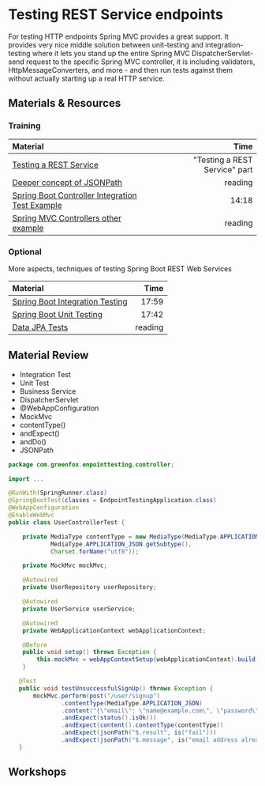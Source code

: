 # Testing REST Service endpoints
For testing HTTP endpoints Spring MVC provides a great support. It provides very nice middle solution between unit-testing and integration-testing where it lets you stand up the entire Spring MVC DispatcherServlet-send request to the specific Spring MVC controller, it is including validators, HttpMessageConverters, and more - and then run tests against them without actually starting up a real HTTP service.

## Materials & Resources

### Training
| Material | Time |
|:---------|-----:|
|[Testing a REST Service](https://spring.io/guides/tutorials/bookmarks/)|"Testing a REST Service" part|
|[Deeper concept of JSONPath](http://www.baeldung.com/guide-to-jayway-jsonpath)|reading|
|[Spring Boot Controller Integration Test Example](https://www.youtube.com/watch?v=gNUm14kL7sI)|14:18|
|[Spring MVC Controllers other example](https://www.petrikainulainen.net/programming/spring-framework/unit-testing-of-spring-mvc-controllers-rest-api/)|reading|


### Optional
More aspects, techniques of testing Spring Boot REST Web Services

| Material | Time |
|:---------|-----:|
|[Spring Boot Integration Testing](https://www.youtube.com/watch?v=Psei7F7KsDw)|17:59|
|[Spring Boot Unit Testing](https://www.youtube.com/watch?v=RbZvXCAtMus)|17:42|
|[Data JPA Tests](https://docs.spring.io/spring-boot/docs/current/reference/html/boot-features-testing.html#boot-features-testing-spring-boot-applications-testing-autoconfigured-jpa-test)|reading|

## Material Review
- Integration Test
- Unit Test
- Business Service
- DispatcherServlet
- @WebAppConfiguration
- MockMvc
- contentType()
- andExpect()
- andDo()
- JSONPath

```java
package com.greenfox.enpointtesting.controller;

import ...

@RunWith(SpringRunner.class)
@SpringBootTest(classes = EndpointTestingApplication.class)
@WebAppConfiguration
@EnableWebMvc
public class UserControllerTest {

    private MediaType contentType = new MediaType(MediaType.APPLICATION_JSON.getType(),
            MediaType.APPLICATION_JSON.getSubtype(),
            Charset.forName("utf8"));

    private MockMvc mockMvc;

    @Autowired
    private UserRepository userRepository;

    @Autowired
    private UserService userService;

    @Autowired
    private WebApplicationContext webApplicationContext;

    @Before
    public void setup() throws Exception {
        this.mockMvc = webAppContextSetup(webApplicationContext).build();
    }   

   @Test
   public void testUnsuccessfulSignUp() throws Exception {
       mockMvc.perform(post("/user/signup")
               .contentType(MediaType.APPLICATION_JSON)
               .content("{\"email\": \"name@example.com\", \"password\": \"12345\"}"))
               .andExpect(status().isOk())
               .andExpect(content().contentType(contentType))
               .andExpect(jsonPath("$.result", is("fail")))
               .andExpect(jsonPath("$.message", is("email address already exists")));
   }

```

## Workshops
